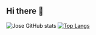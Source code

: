 ## Hi there 👋
![Jose GitHub stats](https://github-readme-stats.vercel.app/api?username=JoseRodrigues&show_icons=true&theme=radical)
[![Top Langs](https://github-readme-stats.vercel.app/api/top-langs/?username=JoseRodrigues-neto)](https://github.com/anuraghazra/github-readme-stats)
<!--
**JoseRodrigues-neto/JoseRodrigues-neto** is a ✨ _special_ ✨ repository because its `README.md` (this file) appears on your GitHub profile.

Here are some ideas to get you started:

- 🔭 I’m currently working on ...
- 🌱 I’m currently learning ...
- 👯 I’m looking to collaborate on ...
- 🤔 I’m looking for help with ...
- 💬 Ask me about ...
- 📫 How to reach me: ...
- 😄 Pronouns: ...
- ⚡ Fun fact: ...
-->
